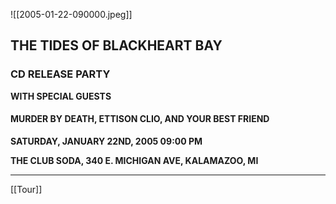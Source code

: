 
![[2005-01-22-090000.jpeg]]

## THE TIDES OF BLACKHEART BAY

### CD RELEASE PARTY

**WITH SPECIAL GUESTS**

#### MURDER BY DEATH, ETTISON CLIO, AND YOUR BEST FRIEND

**SATURDAY, JANUARY 22ND, 2005 09:00 PM**

**THE CLUB SODA, 340 E. MICHIGAN AVE, KALAMAZOO, MI**

---

[[Tour]]
